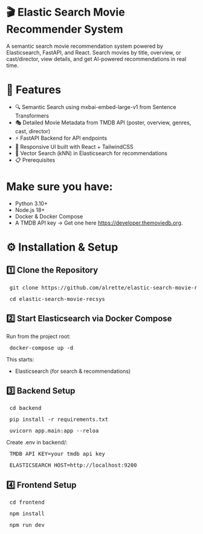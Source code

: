 # 🎬 Elastic Search Movie Recommender System

A semantic search movie recommendation system powered by Elasticsearch, FastAPI, and React.
Search movies by title, overview, or cast/director, view details, and get AI-powered recommendations in real time.

# 🚀 Features
- 🔍 Semantic Search using mxbai-embed-large-v1 from Sentence Transformers
- 🎭 Detailed Movie Metadata from TMDB API (poster, overview, genres, cast, director)
- ⚡ FastAPI Backend for API endpoints
- 🎨 Responsive UI built with React + TailwindCSS
- 🔗 Vector Search (kNN) in Elasticsearch for recommendations
- 📋 Prerequisites

# Make sure you have:
- Python 3.10+
- Node.js 18+
- Docker & Docker Compose
- A TMDB API key → Get one here https://developer.themoviedb.org.

# ⚙️ Installation & Setup
## 1️⃣ Clone the Repository
<pre lang="bash"> git clone https://github.com/alrette/elastic-search-movie-recsys</pre>
<pre lang="bash"> cd elastic-search-movie-recsys</pre>

## 2️⃣ Start Elasticsearch via Docker Compose
Run from the project root:

<pre lang="bash"> docker-compose up -d </pre>

This starts:
- Elasticsearch (for search & recommendations)

## 3️⃣ Backend Setup
<pre lang="bash"> cd backend</pre>
<pre lang="bash"> pip install -r requirements.txt</pre>
<pre lang="bash"> uvicorn app.main:app --reloa </pre>
Create .env in backend/:

<pre lang="bash"> TMDB_API_KEY=your_tmdb_api_key</pre>
<pre lang="bash"> ELASTICSEARCH_HOST=http://localhost:9200 </pre>

## 4️⃣ Frontend Setup
<pre lang="bash"> cd frontend </pre>
<pre lang="bash"> npm install</pre>
<pre lang="bash"> npm run dev </pre>